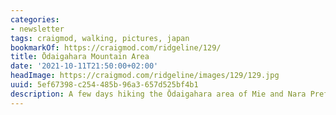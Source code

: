 ```yaml
---
categories:
- newsletter
tags: craigmod, walking, pictures, japan
bookmarkOf: https://craigmod.com/ridgeline/129/
title: Ōdaigahara Mountain Area
date: '2021-10-11T21:50:00+02:00'
headImage: https://craigmod.com/ridgeline/images/129/129.jpg
uuid: 5ef67398-c254-485b-96a3-657d525bf4b1
description: A few days hiking the Ōdaigahara area of Mie and Nara Prefectures
---
```


